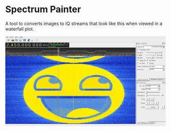 # Spectrum Painter

A tool to converts images to IQ streams that look like this when viewed in a waterfall plot.

![Spectrum Example](doc/smiley.jpg)
